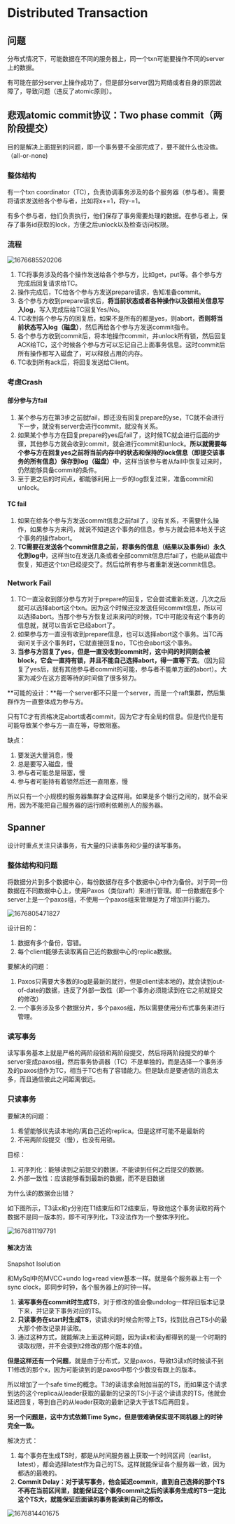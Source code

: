 # Distributed Transaction

## 问题

分布式情况下，可能数据在不同的服务器上，同一个txn可能要操作不同的server上的数据。

有可能在部分server上操作成功了，但是部分server因为网络或者自身的原因故障了，导致问题（违反了atomic原则）。

## 悲观atomic commit协议：Two phase commit（两阶段提交）

目的是解决上面提到的问题，即一个事务要不全部完成了，要不就什么也没做。（all-or-none)

### 整体结构

有一个txn coordinator（TC），负责协调事务涉及的各个服务器（参与者）。需要将请求发送给各个参与者，比如将x+=1，将y-=1。

有多个参与者，他们负责执行，他们保存了事务需要处理的数据。在参与者上，保存了事务id获取的lock，方便之后unlock以及检查访问权限。

### 流程

![1676685520206](image/Distributedtxn/1676685520206.png)

1. TC将事务涉及的各个操作发送给各个参与方，比如get，put等。各个参与方完成后回复请求给TC。
2. 操作完成后，TC给各个参与方发送prepare请求，告知准备commit。
3. 各个参与方收到prepare请求后，**将当前状态或者各种操作以及锁相关信息写入log**，写入完成后给TC回复Yes/No。
4. TC收到各个参与方的回复后，如果不是所有的都是yes，则abort，**否则将当前状态写入log（磁盘）**，然后再给各个参与方发送commit指令。
5. 各个参与方收到commit后，将本地操作commit，并unlock所有锁，然后回复ACK给TC，这个时候各个参与方可以忘记自己上面事务信息。这时commit后所有操作都写入磁盘了，可以释放占用的内存。
6. TC收到所有ack后，将回复发送给Client。

### 考虑Crash

#### 部分参与方fail

1. 某个参与方在第3步之前就fail，即还没有回复prepare的yse，TC就不会进行下一步，就没有server会进行commit，就没有关系。
2. 如果某个参与方在回复prepare的yes后fail了，这时候TC就会进行后面的步骤，其他参与方就会收到commit，就会进行commit和unlock。**所以就需要每个参与方在回复yes之前将当前内存中的状态和保持的lock信息（即提交该事务的所有信息）保存到log（磁盘）中**，这样当该参与者从fail中恢复过来时，仍然能够具备commit的条件。
3. 至于更之后的时间点，都能够利用上一步的log恢复过来，准备commit和unlock。

#### TC fail

1. 如果在给各个参与方发送commit信息之前fail了，没有关系，不需要什么操作，如果参与方来问，就说不知道这个事务的信息，参与方就会把本地关于这个事务的操作abort。
2. **TC需要在发送各个commit信息之前，将事务的信息（结果以及事务id）永久化到log中**，这样当tc在发送几条或者全部commit信息后fail了，也能从磁盘中恢复，知道这个txn已经提交了。然后给所有参与者重新发送commit信息。

### Network Fail

1. TC一直没收到部分参与方对于prepare的回复，它会尝试重新发送，几次之后就可以选择abort这个txn。因为这个时候还没发送任何commit信息，所以可以选择abort。当那个参与方恢复过来来问的时候，TC中可能没有这个事务的信息就，就可以告诉它已经abort了。
2. 如果参与方一直没有收到prepare信息，也可以选择abort这个事务。当TC再询问关于这个事务时，它就直接回复no，TC也会abort这个事务。
3. **当参与方回复了yes，但是一直没收到commit时，这中间的时间则会被block，它会一直持有锁，并且不能自己选择abort，得一直等下去**。（因为回复了yes后，就有其他参与者commit的可能，参与者不能单方面的abort）。大家为减少在这方面等待的时间做了很多努力。

**可能的设计：**每一个server都不只是一个server，而是一个raft集群，然后集群作为一直整体成为参与方。

只有TC才有资格决定abort或者commit，因为它才有全局的信息。但是代价是有可能导致某个参与方一直在等，导致阻塞。

缺点：

1. 要发送大量消息，慢
2. 总是要写入磁盘，慢
3. 参与者可能总是阻塞，慢
4. 参与者可能持有着锁然后还一直阻塞，慢

所以只有一个小规模的服务器集群才会这样用。如果是多个银行之间的，就不会采用，因为不能把自己服务器的运行顺利依赖别人的服务器。

## Spanner

设计时重点关注只读事务，有大量的只读事务和少量的读写事务。

### 整体结构和问题

将数据分片到多个数据中心，每份数据存在多个数据中心中作为备份。对于同一份数据在不同数据中心上，使用Paxos（类似raft）来进行管理。即一份数据在多个server上是一个paxos组，不使用一个paxos组来管理是为了增加并行能力。

![1676805471827](image/Distributedtxn/1676805471827.png)

设计目的：

1. 数据有多个备份，容错。
2. 每个client能够去读取离自己近的数据中心的replica数据。

要解决的问题：

1. Paxos只需要大多数的log是最新的就行，但是client读本地的，就会读到out-of-date的数据，违反了外部一致性（即一个事务必须能读到在它之前就提交的修改）
2. 一个事务涉及多个数据分片，多个paxos组，所以需要使用分布式事务来进行管理。

### 读写事务

读写事务基本上就是严格的两阶段锁和两阶段提交，然后将两阶段提交的单个server变成paxos组，然后事务协调器（TC）不是单独的，而是选择一个事务涉及的paxos组作为TC，相当于TC也有了容错能力。但是缺点是要通信的消息太多，而且通信彼此之间距离很远。

### 只读事务

要解决的问题：

1. 希望能够优先读本地的/离自己近的replica。但是这样可能不是最新的
2. 不用两阶段提交（慢），也没有用锁。

目标：

1. 可序列化：能够读到之前提交的数据，不能读到任何之后提交的数据。
2. 外部一致性：应该能够看到最新的数据，而不是旧数据

为什么读的数据会出错？

如下图所示，T3读x和y分别在T1结束后和T2结束后，导致他这个事务读取的两个数据不是同一版本的，即不可序列化，T3没法作为一个整体序列化。

![1676811197791](image/Distributedtxn/1676811197791.png)

#### 解决方法

Snapshot Isolution

和MySql中的MVCC+undo log+read view基本一样。就是各个服务器上有一个sync clock，即同步时钟，各个服务器上的时钟一样。

1. **读写事务在commit时生成TS**，对于修改的值会像undolog一样将旧版本记录下来，并记录下事务对应的TS。
2. **只读事务在start时生成TS**，读请求的时候会附带上TS，找到比自己TS小的最大那个修改记录并读取。
3. 通过这种方式，就能解决上面这种问题，因为读x和读y都得到的是一个时期的读取权限，并不会读到t2修改的那个版本的值。

**但是这样还有一个问题**，就是由于分布式，又是paxos，导致t3读x的时候读不到T1修改的那个x，因为可能读到的是paxos中那个少数没有跟上的版本。

所以增加了一个safe time的概念。T3的读请求会附加当前的TS，而如果这个请求到达的这个replica从leader获取的最新的记录的TS小于这个读请求的TS，他就会延迟回复，等到自己的从leader获取的最新记录大于该TS后再回复。

**另一个问题是，这中方式依赖Time Sync，但是很难确保实现不同机器上的时钟完全一致。**

解决方式：

1. 每个事务在生成TS时，都是从时间服务器上获取一个时间区间（earlist，latest），都会选择latest作为自己的TS。这样就能保证各个服务器一致，因为都选的最晚的。
2. **Commit Delay：对于读写事务，他会延迟commit，直到自己选择的那个TS不再在当前区间里，就能保证这个事务commit之后的读事务生成的TS一定比这个TS大，就能保证后面读的事务能读到自己的修改。**

![1676814401675](image/Distributedtxn/1676814401675.png)
